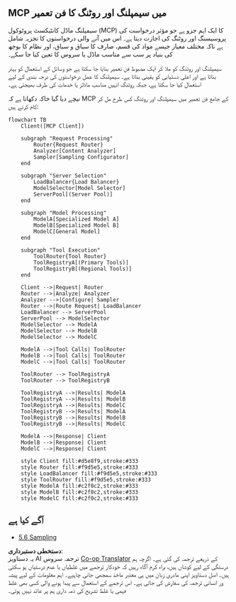 <!--
CO_OP_TRANSLATOR_METADATA:
{
  "original_hash": "2f1b473818b5a6cc9a9bbf777fffa6d4",
  "translation_date": "2025-07-14T21:44:44+00:00",
  "source_file": "05-AdvancedTopics/mcp-routing/README.md",
  "language_code": "ur"
}
-->
## MCP میں سیمپلنگ اور روٹنگ کا فن تعمیر

سیمپلنگ ماڈل کانٹیکسٹ پروٹوکول (MCP) کا ایک اہم جزو ہے جو مؤثر درخواست کی پروسیسنگ اور روٹنگ کی اجازت دیتا ہے۔ اس میں آنے والی درخواستوں کا تجزیہ شامل ہے تاکہ مختلف معیار جیسے مواد کی قسم، صارف کا سیاق و سباق، اور نظام کا بوجھ کی بنیاد پر سب سے مناسب ماڈل یا سروس کا تعین کیا جا سکے۔

سیمپلنگ اور روٹنگ کو ملا کر ایک مضبوط فن تعمیر بنایا جا سکتا ہے جو وسائل کے استعمال کو بہتر بناتا ہے اور اعلی دستیابی کو یقینی بناتا ہے۔ سیمپلنگ کا عمل درخواستوں کی درجہ بندی کے لیے استعمال کیا جا سکتا ہے، جبکہ روٹنگ انہیں مناسب ماڈلز یا خدمات کی طرف بھیجتی ہے۔

نیچے دیا گیا خاکہ دکھاتا ہے کہ MCP کے جامع فن تعمیر میں سیمپلنگ اور روٹنگ کس طرح مل کر کام کرتے ہیں:

```mermaid
flowchart TB
    Client([MCP Client])
    
    subgraph "Request Processing"
        Router{Request Router}
        Analyzer[Content Analyzer]
        Sampler[Sampling Configurator]
    end
    
    subgraph "Server Selection"
        LoadBalancer{Load Balancer}
        ModelSelector[Model Selector]
        ServerPool[(Server Pool)]
    end
    
    subgraph "Model Processing"
        ModelA[Specialized Model A]
        ModelB[Specialized Model B]
        ModelC[General Model]
    end
    
    subgraph "Tool Execution"
        ToolRouter{Tool Router}
        ToolRegistryA[(Primary Tools)]
        ToolRegistryB[(Regional Tools)]
    end
    
    Client -->|Request| Router
    Router -->|Analyze| Analyzer
    Analyzer -->|Configure| Sampler
    Router -->|Route Request| LoadBalancer
    LoadBalancer --> ServerPool
    ServerPool --> ModelSelector
    ModelSelector --> ModelA
    ModelSelector --> ModelB
    ModelSelector --> ModelC
    
    ModelA -->|Tool Calls| ToolRouter
    ModelB -->|Tool Calls| ToolRouter
    ModelC -->|Tool Calls| ToolRouter
    
    ToolRouter --> ToolRegistryA
    ToolRouter --> ToolRegistryB
    
    ToolRegistryA -->|Results| ModelA
    ToolRegistryA -->|Results| ModelB
    ToolRegistryA -->|Results| ModelC
    ToolRegistryB -->|Results| ModelA
    ToolRegistryB -->|Results| ModelB
    ToolRegistryB -->|Results| ModelC
    
    ModelA -->|Response| Client
    ModelB -->|Response| Client
    ModelC -->|Response| Client
    
    style Client fill:#d5e8f9,stroke:#333
    style Router fill:#f9d5e5,stroke:#333
    style LoadBalancer fill:#f9d5e5,stroke:#333
    style ToolRouter fill:#f9d5e5,stroke:#333
    style ModelA fill:#c2f0c2,stroke:#333
    style ModelB fill:#c2f0c2,stroke:#333
    style ModelC fill:#c2f0c2,stroke:#333
```

## آگے کیا ہے

- [5.6 Sampling](../mcp-sampling/README.md)

**دستخطی دستبرداری**:  
یہ دستاویز AI ترجمہ سروس [Co-op Translator](https://github.com/Azure/co-op-translator) کے ذریعے ترجمہ کی گئی ہے۔ اگرچہ ہم درستگی کے لیے کوشاں ہیں، براہ کرم آگاہ رہیں کہ خودکار ترجمے میں غلطیاں یا عدم درستیاں ہو سکتی ہیں۔ اصل دستاویز اپنی مادری زبان میں ہی معتبر ماخذ سمجھی جانی چاہیے۔ اہم معلومات کے لیے پیشہ ور انسانی ترجمہ کی سفارش کی جاتی ہے۔ اس ترجمے کے استعمال سے پیدا ہونے والی کسی بھی غلط فہمی یا غلط تشریح کی ذمہ داری ہم پر عائد نہیں ہوتی۔